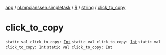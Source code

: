 [app](../../../index.md) / [nl.mpcjanssen.simpletask](../../index.md) / [R](../index.md) / [string](index.md) / [click_to_copy](.)

# click_to_copy

`static val click_to_copy: `[`Int`](https://kotlinlang.org/api/latest/jvm/stdlib/kotlin/-int/index.html)
`static val click_to_copy: `[`Int`](https://kotlinlang.org/api/latest/jvm/stdlib/kotlin/-int/index.html)
`static val click_to_copy: `[`Int`](https://kotlinlang.org/api/latest/jvm/stdlib/kotlin/-int/index.html)
`static val click_to_copy: `[`Int`](https://kotlinlang.org/api/latest/jvm/stdlib/kotlin/-int/index.html)